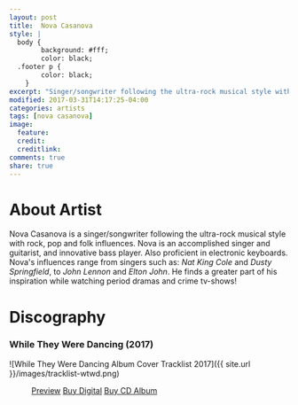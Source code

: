 ```yaml
---
layout: post
title:  Nova Casanova
style: |
  body {
        background: #fff;
        color: black;
  .footer p {
        color: black;
    }
excerpt: "Singer/songwriter following the ultra-rock musical style with rock, pop and folk influences."
modified: 2017-03-31T14:17:25-04:00
categories: artists
tags: [nova casanova]
image:
  feature: 
  credit: 
  creditlink:
comments: true
share: true
---
```

# About Artist

Nova Casanova is a singer/songwriter following the ultra-rock musical style with rock, pop and folk influences.
Nova is an accomplished singer and guitarist, and innovative bass player. Also proficient in electronic keyboards. 
Nova's influences range from singers such as: *Nat King Cole* and *Dusty Springfield*, to *John Lennon* and *Elton John*.
He finds a greater part of his inspiration while watching period dramas and crime tv-shows! 

# Discography

### While They Were Dancing (2017)

![While They Were Dancing Album Cover Tracklist 2017]({{ site.url }}/images/tracklist-wtwd.png)

<figure class="third">
    <a href="link to shop" class="btn">Preview</a>
	<a href="link to shop" class="btn">Buy Digital</a>
	<a href="link to shop" class="btn">Buy CD Album</a>
</figure>

